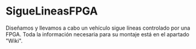# SigueLineasFPGA
Diseñamos y llevamos a cabo un vehículo sigue líneas controlado por una FPGA.
Toda la información necesaria para su montaje está en el apartado "Wiki".
